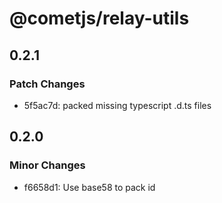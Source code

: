 # @cometjs/relay-utils

## 0.2.1

### Patch Changes

- 5f5ac7d: packed missing typescript .d.ts files

## 0.2.0

### Minor Changes

- f6658d1: Use base58 to pack id

